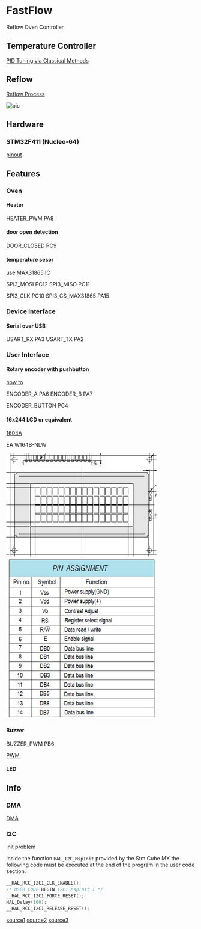 # FastFlow
Reflow Oven Controller

## Temperature Controller

[PID Tuning via Classical Methods](https://eng.libretexts.org/Bookshelves/Industrial_and_Systems_Engineering/Chemical_Process_Dynamics_and_Controls_(Woolf)/09%3A_Proportional-Integral-Derivative_(PID)_Control/9.03%3A_PID_Tuning_via_Classical_Methods)

## Reflow

[Reflow Process](https://madpcb.com/reflow-soldering/)

![pic](https://madpcb.com/wp-content/uploads/2020/10/Reflow-Soldering-Reflow-Profile.png)

## Hardware

### STM32F411 (Nucleo-64)

[pinout](https://os.mbed.com/platforms/ST-Nucleo-F411RE/)

## Features

### Oven

#### Heater

HEATER_PWM PA8

#### door open detection

DOOR_CLOSED PC9

#### temperature sesor

use MAX31865 IC

SPI3_MOSI PC12
SPI3_MISO PC11

SPI3_CLK PC10
SPI3_CS_MAX31865 PA15

### Device Interface

#### Serial over USB

USART_RX PA3
USART_TX PA2

### User Interface

#### Rotary encoder with pushbutton

[how to](https://www.youtube.com/watch?v=4ptfrlxA-9E)

ENCODER_A PA6
ENCODER_B PA7

ENCODER_BUTTON PC4

#### 16x244 LCD or equivalent

[1604A](https://www.farnell.com/datasheets/50577.pdf)

EA W164B-NLW

<img src=".\docu\pics\display_1604-A.JPG" width="400" height="auto">

<img src=".\docu\pics\pinout_1604-A.JPG" width="400" height="auto">

#### Buzzer

BUZZER_PWM PB6

[PWM](https://www.youtube.com/watch?v=k1jHQ7oW4Uw)
#### LED

## Info

### DMA

[DMA](https://www.youtube.com/watch?v=pMbMRMbdOX8)


### I2C

init problem

inside the function ```HAL_I2C_MspInit``` provided by the
Stm Cube MX the following code must be executed at the end
of the program in the user code section.

```c
__HAL_RCC_I2C1_CLK_ENABLE();
/* USER CODE BEGIN I2C1_MspInit 1 */
__HAL_RCC_I2C1_FORCE_RESET();
HAL_Delay(100);
__HAL_RCC_I2C1_RELEASE_RESET();
```

[source1](http://www.sonsivri.to/forum/index.php?topic=62967.0)
[source2](https://community.st.com/t5/stm32-mcus-products/stm32f4-i2c-issues-solved/td-p/526774)
[source3](https://github.com/wokwi/wokwi-features/issues/744)
